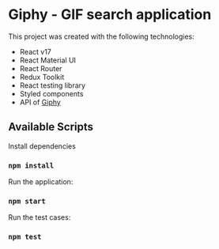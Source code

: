 # Giphy - GIF search application

This project was created with the following technologies:

* React v17
* React Material UI
* React Router
* Redux Toolkit
* React testing library
* Styled components
* API of [Giphy](https://developers.giphy.com/)

## Available Scripts

Install dependencies
### `npm install`

Run the application:
### `npm start`

Run the test cases:
### `npm test`
